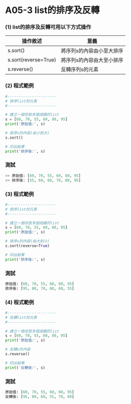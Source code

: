 # A05-3 list的排序及反轉


### (1) list的排序及反轉可用以下方式操作

| 操作敘述 | 意義 |
|---------|------|
| s.sort() | 將序列s的內容由小至大排序 |
| s.sort(reverse=True) | 將序列s的內容由大至小排序 |
| s.reverse() | 反轉序列s的元素 |


### (2) 程式範例
``` python
#----------------------
# 排序list的元素
#----------------------

# 建立一個存放多個成績的list
s = [60, 70, 55, 60, 80, 95]
print('原始值:', s)

# 排序s的內容(由小到大)
s.sort()

# 印出結果
print('排序後:', s)
```

### 測試
``` python
>> 原始值: [60, 70, 55, 60, 80, 95]
>> 排序後: [55, 60, 60, 70, 80, 95]
```


### (3) 程式範例
``` python
#----------------------
# 排序list的元素
#----------------------

# 建立一個存放多個成績的list
s = [60, 70, 55, 60, 80, 95]
print('原始值:', s)

# 排序s的內容(由大到小)
s.sort(reverse=True)

# 印出結果
print('排序後:', s)
```

### 測試
``` python
原始值: [60, 70, 55, 60, 80, 95]
排序後: [95, 80, 70, 60, 60, 55]
```

### (4) 程式範例
``` python
#----------------------
# 反轉list的元素
#----------------------

# 建立一個存放多個成績的list
s = [60, 70, 55, 60, 80, 95]
print('原始值:', s)

# 反轉s的內容
s.reverse()

# 印出結果
print('反轉後:', s)
```

### 測試
``` python
原始值: [60, 70, 55, 60, 80, 95]
反轉後: [95, 80, 60, 55, 70, 60]
```
